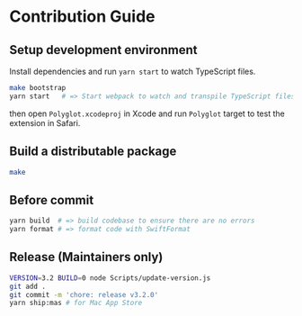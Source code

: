 # Contribution Guide

## Setup development environment

Install dependencies and run `yarn start` to watch TypeScript files.

```bash
make bootstrap
yarn start   # => Start webpack to watch and transpile TypeScript files
```

then open `Polyglot.xcodeproj` in Xcode and run `Polyglot` target to test the extension in Safari.

## Build a distributable package

```bash
make
```

## Before commit

```bash
yarn build  # => build codebase to ensure there are no errors
yarn format # => format code with SwiftFormat
```

## Release (Maintainers only)

```bash
VERSION=3.2 BUILD=0 node Scripts/update-version.js
git add .
git commit -m 'chore: release v3.2.0'
yarn ship:mas # for Mac App Store
```
